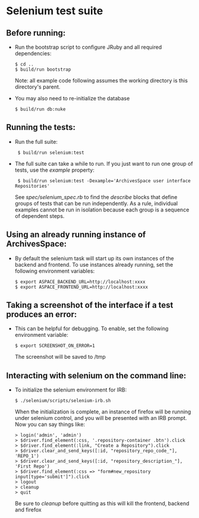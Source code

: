 # Selenium test suite

## Before running:

  * Run the bootstrap script to configure JRuby and all required
    dependencies:

        $ cd ..
        $ build/run bootstrap

    Note: all example code following assumes the working directory is this directory's parent.

  * You may also need to re-initialize the database

    	$ build/run db:nuke

## Running the tests:

  * Run the full suite:

         $ build/run selenium:test

  * The full suite can take a while to run. If you just want to run one group of tests, use the *example* property:

     	 $ build/run selenium:test -Dexample='ArchivesSpace user interface Repositories'

     See *spec/selenium_spec.rb* to find the *describe* blocks that define groups of tests that can be run independently. As a rule, individual examples cannot be run in isolation because each group is a sequence of dependent steps.

## Using an already running instance of ArchivesSpace:

  * By default the selenium task will start up its own instances of the backend and frontend. To use instances already running, set the following environment variables:

        $ export ASPACE_BACKEND_URL=http://localhost:xxxx
        $ export ASPACE_FRONTEND_URL=http://localhost:xxxx

## Taking a screenshot of the interface if a test produces an error:

  * This can be helpful for debugging. To enable, set the following environment variable:

        $ export SCREENSHOT_ON_ERROR=1

    The screenshot will be saved to /tmp

## Interacting with selenium on the command line:

  * To initialize the selenium environment for IRB:

        $ ./selenium/scripts/selenium-irb.sh

    When the initialization is complete, an instance of firefox will be running under selenium control, and you will be presented with an IRB prompt. Now you can say things like:

        > login('admin', 'admin')
        > $driver.find_element(:css, '.repository-container .btn').click
        > $driver.find_element(:link, "Create a Repository").click
        > $driver.clear_and_send_keys([:id, "repository_repo_code_"], 'REPO_1')
        > $driver.clear_and_send_keys([:id, "repository_description_"], 'First Repo')
        > $driver.find_element(:css => "form#new_repository input[type='submit']").click
        > logout
        > cleanup
        > quit

    Be sure to *cleanup* before quitting as this will kill the frontend, backend and firefox



